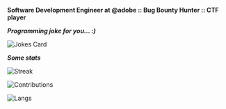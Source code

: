 **Software Development Engineer at @adobe :: Bug Bounty Hunter :: CTF player**



***Programming joke for you... :)***

![Jokes Card](https://readme-jokes.vercel.app/api)


***Some stats***

![Streak](https://github-readme-streak-stats.herokuapp.com/?user=bl4de&theme=default&hide_border=true)

![Contributions](https://github-readme-stats.vercel.app/api?username=bl4de&theme=default&show_icons=true&hide_border=true&count_private=true&include_all_commits=true)

![Langs](https://github-readme-stats.vercel.app/api/top-langs/?username=bl4de&theme=default&langs_count=10&show_icons=true&hide_border=true&)
